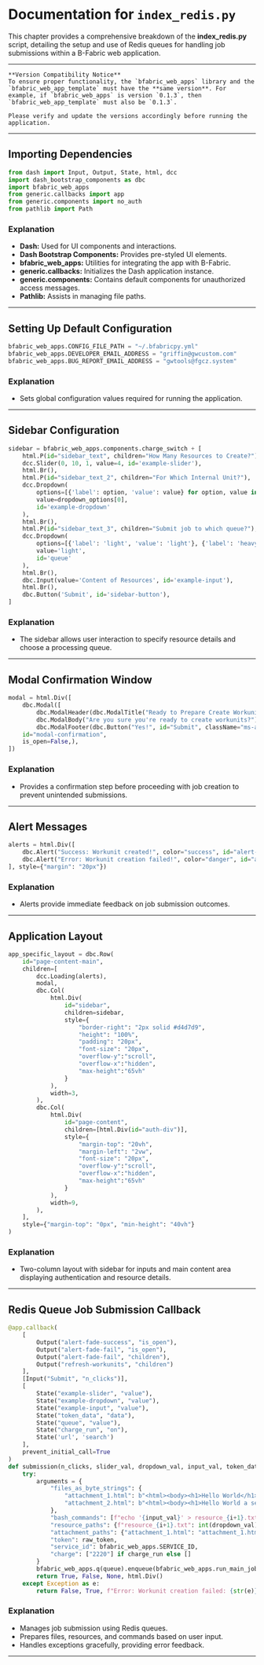 # Documentation for `index_redis.py`

This chapter provides a comprehensive breakdown of the **index\_redis.py** script, detailing the setup and use of Redis queues for handling job submissions within a B-Fabric web application.

---

```{note}
**Version Compatibility Notice**  
To ensure proper functionality, the `bfabric_web_apps` library and the `bfabric_web_app_template` must have the **same version**. For example, if `bfabric_web_apps` is version `0.1.3`, then `bfabric_web_app_template` must also be `0.1.3`.  

Please verify and update the versions accordingly before running the application.
```

---

## Importing Dependencies

```python
from dash import Input, Output, State, html, dcc
import dash_bootstrap_components as dbc
import bfabric_web_apps
from generic.callbacks import app
from generic.components import no_auth
from pathlib import Path
```

### Explanation

* **Dash:** Used for UI components and interactions.
* **Dash Bootstrap Components:** Provides pre-styled UI elements.
* **bfabric\_web\_apps:** Utilities for integrating the app with B-Fabric.
* **generic.callbacks:** Initializes the Dash application instance.
* **generic.components:** Contains default components for unauthorized access messages.
* **Pathlib:** Assists in managing file paths.

---

## Setting Up Default Configuration

```python
bfabric_web_apps.CONFIG_FILE_PATH = "~/.bfabricpy.yml"
bfabric_web_apps.DEVELOPER_EMAIL_ADDRESS = "griffin@gwcustom.com"
bfabric_web_apps.BUG_REPORT_EMAIL_ADDRESS = "gwtools@fgcz.system"
```

### Explanation

* Sets global configuration values required for running the application.

---

## Sidebar Configuration

```python
sidebar = bfabric_web_apps.components.charge_switch + [
    html.P(id="sidebar_text", children="How Many Resources to Create?"),
    dcc.Slider(0, 10, 1, value=4, id='example-slider'),
    html.Br(),
    html.P(id="sidebar_text_2", children="For Which Internal Unit?"),
    dcc.Dropdown(
        options=[{'label': option, 'value': value} for option, value in zip(dropdown_options, dropdown_values)],
        value=dropdown_options[0],
        id='example-dropdown'
    ),
    html.Br(),
    html.P(id="sidebar_text_3", children="Submit job to which queue?"),
    dcc.Dropdown(
        options=[{'label': 'light', 'value': 'light'}, {'label': 'heavy', 'value': 'heavy'}],
        value='light',
        id='queue'
    ),
    html.Br(),
    dbc.Input(value='Content of Resources', id='example-input'),
    html.Br(),
    dbc.Button('Submit', id='sidebar-button'),
]
```

### Explanation

* The sidebar allows user interaction to specify resource details and choose a processing queue.

---

## Modal Confirmation Window

```python
modal = html.Div([
    dbc.Modal([
        dbc.ModalHeader(dbc.ModalTitle("Ready to Prepare Create Workunits?")),
        dbc.ModalBody("Are you sure you're ready to create workunits?"),
        dbc.ModalFooter(dbc.Button("Yes!", id="Submit", className="ms-auto", n_clicks=0)),],
    id="modal-confirmation",
    is_open=False,),
])
```

### Explanation

* Provides a confirmation step before proceeding with job creation to prevent unintended submissions.

---

## Alert Messages

```python
alerts = html.Div([
    dbc.Alert("Success: Workunit created!", color="success", id="alert-fade-success", dismissable=True, is_open=False),
    dbc.Alert("Error: Workunit creation failed!", color="danger", id="alert-fade-fail", dismissable=True, is_open=False),
], style={"margin": "20px"})
```

### Explanation

* Alerts provide immediate feedback on job submission outcomes.

---

## Application Layout

```python
app_specific_layout = dbc.Row(
    id="page-content-main",
    children=[
        dcc.Loading(alerts), 
        modal,
        dbc.Col(
            html.Div(
                id="sidebar",
                children=sidebar,
                style={
                    "border-right": "2px solid #d4d7d9",
                    "height": "100%",
                    "padding": "20px",
                    "font-size": "20px",
                    "overflow-y":"scroll",
                    "overflow-x":"hidden",
                    "max-height":"65vh"
                }
            ),
            width=3,
        ),
        dbc.Col(
            html.Div(
                id="page-content",
                children=[html.Div(id="auth-div")],
                style={
                    "margin-top": "20vh",
                    "margin-left": "2vw",
                    "font-size": "20px",
                    "overflow-y":"scroll",
                    "overflow-x":"hidden",
                    "max-height":"65vh"
                }
            ),
            width=9,
        ),
    ],
    style={"margin-top": "0px", "min-height": "40vh"}
)
```

### Explanation

* Two-column layout with sidebar for inputs and main content area displaying authentication and resource details.

---

## Redis Queue Job Submission Callback

```python
@app.callback(
    [
        Output("alert-fade-success", "is_open"), 
        Output("alert-fade-fail", "is_open"), 
        Output("alert-fade-fail", "children"),
        Output("refresh-workunits", "children")
    ],
    [Input("Submit", "n_clicks")],
    [
        State("example-slider", "value"),
        State("example-dropdown", "value"),
        State("example-input", "value"),
        State("token_data", "data"),
        State("queue", "value"),
        State("charge_run", "on"),
        State('url', 'search')
    ],
    prevent_initial_call=True
)
def submission(n_clicks, slider_val, dropdown_val, input_val, token_data, queue, charge_run, raw_token):
    try:
        arguments = {
            "files_as_byte_strings": {
                "attachment_1.html": b"<html><body><h1>Hello World</h1></body></html>",
                "attachment_2.html": b"<html><body><h1>Hello World a second time!!</h1></body></html>"
            },
            "bash_commands": [f"echo '{input_val}' > resource_{i+1}.txt" for i in range(slider_val)],
            "resource_paths": {f"resource_{i+1}.txt": int(dropdown_val) for i in range(slider_val)},
            "attachment_paths": {"attachment_1.html": "attachment_1.html", "attachment_2.html": "attachment_2.html"},
            "token": raw_token,
            "service_id": bfabric_web_apps.SERVICE_ID,
            "charge": ["2220"] if charge_run else []
        }
        bfabric_web_apps.q(queue).enqueue(bfabric_web_apps.run_main_job, kwargs=arguments)
        return True, False, None, html.Div()
    except Exception as e:
        return False, True, f"Error: Workunit creation failed: {str(e)}", html.Div()
```

### Explanation

* Manages job submission using Redis queues.
* Prepares files, resources, and commands based on user input.
* Handles exceptions gracefully, providing error feedback.

---